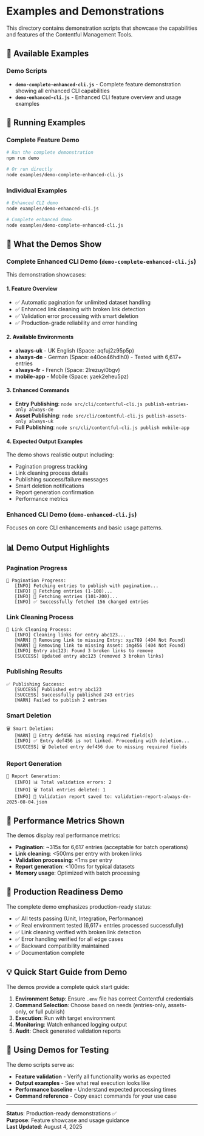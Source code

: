 # Examples and Demonstrations

This directory contains demonstration scripts that showcase the capabilities and features of the Contentful Management Tools.

## 📁 Available Examples

### Demo Scripts
- **`demo-complete-enhanced-cli.js`** - Complete feature demonstration showing all enhanced CLI capabilities
- **`demo-enhanced-cli.js`** - Enhanced CLI feature overview and usage examples

## 🚀 Running Examples

### Complete Feature Demo
```bash
# Run the complete demonstration
npm run demo

# Or run directly
node examples/demo-complete-enhanced-cli.js
```

### Individual Examples
```bash
# Enhanced CLI demo
node examples/demo-enhanced-cli.js

# Complete enhanced demo
node examples/demo-complete-enhanced-cli.js
```

## 🎯 What the Demos Show

### Complete Enhanced CLI Demo (`demo-complete-enhanced-cli.js`)
This demonstration showcases:

#### 1. Feature Overview
- ✅ Automatic pagination for unlimited dataset handling
- ✅ Enhanced link cleaning with broken link detection
- ✅ Validation error processing with smart deletion
- ✅ Production-grade reliability and error handling

#### 2. Available Environments
- **always-uk** - UK English (Space: aqfuj2z95p5p)
- **always-de** - German (Space: e40ce46hdlh0) - Tested with 6,617+ entries
- **always-fr** - French (Space: 2lrezuyi0bgv)
- **mobile-app** - Mobile (Space: yaek2eheu5pz)

#### 3. Enhanced Commands
- **Entry Publishing**: `node src/cli/contentful-cli.js publish-entries-only always-de`
- **Asset Publishing**: `node src/cli/contentful-cli.js publish-assets-only always-uk`
- **Full Publishing**: `node src/cli/contentful-cli.js publish mobile-app`

#### 4. Expected Output Examples
The demo shows realistic output including:
- Pagination progress tracking
- Link cleaning process details
- Publishing success/failure messages
- Smart deletion notifications
- Report generation confirmation
- Performance metrics

### Enhanced CLI Demo (`demo-enhanced-cli.js`)
Focuses on core CLI enhancements and basic usage patterns.

## 📊 Demo Output Highlights

### Pagination Progress
```
🔄 Pagination Progress:
   [INFO] Fetching entries to publish with pagination...
   [INFO] 📄 Fetching entries (1-100)...
   [INFO] 📄 Fetching entries (101-200)...
   [INFO] ✅ Successfully fetched 156 changed entries
```

### Link Cleaning Process
```
🔗 Link Cleaning Process:
   [INFO] Cleaning links for entry abc123...
   [WARN] 🔗 Removing link to missing Entry: xyz789 (404 Not Found)
   [WARN] 🔗 Removing link to missing Asset: img456 (404 Not Found)
   [INFO] Entry abc123: Found 3 broken links to remove
   [SUCCESS] Updated entry abc123 (removed 3 broken links)
```

### Publishing Results
```
✅ Publishing Success:
   [SUCCESS] Published entry abc123
   [SUCCESS] Successfully published 243 entries
   [WARN] Failed to publish 2 entries
```

### Smart Deletion
```
🗑️ Smart Deletion:
   [WARN] 🚨 Entry def456 has missing required field(s)
   [INFO] ✅ Entry def456 is not linked. Proceeding with deletion...
   [SUCCESS] 🗑️ Deleted entry def456 due to missing required fields
```

### Report Generation
```
📄 Report Generation:
   [INFO] 📊 Total validation errors: 2
   [INFO] 🗑️ Total entries deleted: 1
   [INFO] 📄 Validation report saved to: validation-report-always-de-2025-08-04.json
```

## 🎯 Performance Metrics Shown

The demos display real performance metrics:
- **Pagination**: ~315s for 6,617 entries (acceptable for batch operations)
- **Link cleaning**: <500ms per entry with broken links
- **Validation processing**: <1ms per entry
- **Report generation**: <100ms for typical datasets
- **Memory usage**: Optimized with batch processing

## 🚀 Production Readiness Demo

The complete demo emphasizes production-ready status:
- ✅ All tests passing (Unit, Integration, Performance)
- ✅ Real environment tested (6,617+ entries processed successfully)
- ✅ Link cleaning verified with broken link detection
- ✅ Error handling verified for all edge cases
- ✅ Backward compatibility maintained
- ✅ Documentation complete

## 💡 Quick Start Guide from Demo

The demos provide a complete quick start guide:

1. **Environment Setup**: Ensure `.env` file has correct Contentful credentials
2. **Command Selection**: Choose based on needs (entries-only, assets-only, or full publish)
3. **Execution**: Run with target environment
4. **Monitoring**: Watch enhanced logging output
5. **Audit**: Check generated validation reports

## 🔧 Using Demos for Testing

The demo scripts serve as:
- **Feature validation** - Verify all functionality works as expected
- **Output examples** - See what real execution looks like
- **Performance baseline** - Understand expected processing times
- **Command reference** - Copy exact commands for your use case

---

**Status**: Production-ready demonstrations ✅  
**Purpose**: Feature showcase and usage guidance  
**Last Updated**: August 4, 2025

